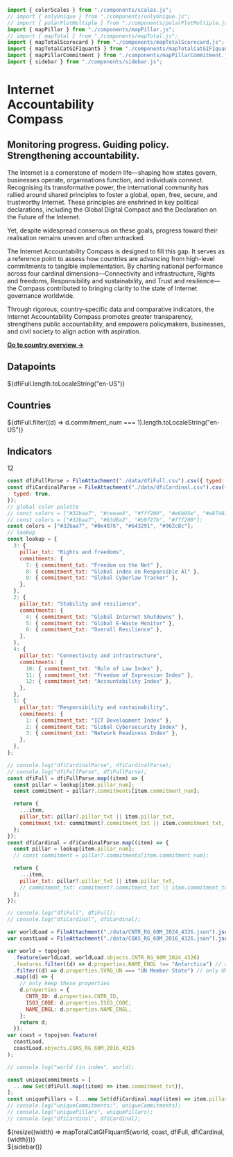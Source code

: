 <!-- import externals -->
<head>
<link rel="preconnect" href="https://fonts.googleapis.com">
<link rel="preconnect" href="https://fonts.gstatic.com" crossorigin>
<!-- <link href="https://fonts.googleapis.com/css2?family=Noto+Sans:ital,wght@0,100..900;1,100..900&family=Nunito+Sans:ital,opsz,wght@0,6..12,200..1000;1,6..12,200..1000&family=PT+Sans:ital,wght@0,400;0,700;1,400;1,700&display=swap" rel="stylesheet"> -->
<link rel="stylesheet" href="style.css">
<!-- sidebar -->
    <link
      rel="stylesheet"
      href="https://cdnjs.cloudflare.com/ajax/libs/font-awesome/6.4.0/css/all.min.css"
    />
    <link rel="stylesheet" href="sidebar.css" />
</head>

<!-- import components -->

```js
import { colorScales } from "./components/scales.js";
// import { onlyUnique } from "./components/onlyUnique.js";
// import { polarPlotMultiple } from "./components/polarPlotMultiple.js";
import { mapPillar } from "./components/mapPillar.js";
// import { mapTotal } from "./components/mapTotal.js";
import { mapTotalScorecard } from "./components/mapTotalScorecard.js";
import { mapTotalCatGIFIquant5 } from "./components/mapTotalCatGIFIquant5.js";
import { mapPillarCommitment } from "./components/mapPillarCommitment.js";
import { sidebar } from "./components/sidebar.js";
```

<!-- hero -->

<div class="hero">
  <h1>Internet <br>Accountability <br>Compass</h1>
  <h2 style="text-align: left !important;">Monitoring progress. Guiding policy. Strengthening accountability.</h2>
  <div id="hero-image"></div>
</div>

<div class="body-text">

The Internet is a cornerstone of modern life—shaping how states govern, businesses operate, organisations function, and individuals connect. Recognising its transformative power, the international community has rallied around shared principles to foster a global, open, free, secure, and trustworthy Internet. These principles are enshrined in key political declarations, including the Global Digital Compact and the Declaration on the Future of the Internet.

Yet, despite widespread consensus on these goals, progress toward their realisation remains uneven and often untracked.

The Internet Accountability Compass is designed to fill this gap. It serves as a reference point to assess how countries are advancing from high-level commitments to tangible implementation. By charting national performance across four cardinal dimensions—Connectivity and infrastructure, Rights and freedoms, Responsibility and sustainability, and Trust and resilience—the Compass contributed to bringing clarity to the state of Internet governance worldwide.

Through rigorous, country-specific data and comparative indicators, the Internet Accountability Compass promotes greater transparency, strengthens public accountability, and empowers policymakers, businesses, and civil society to align action with aspiration.

<p style="font-weight: 700;"><a href="./countries.html">Go to country overview →</a></p>

<div class="grid grid-cols-3">
  <div class="card key">
    <h2>Datapoints</h2>
    <span class="big">${dfiFull.length.toLocaleString("en-US")}</span>
  </div>
  <div class="card key">
    <h2>Countries</h2>
    <span class="big">${dfiFull.filter((d) => d.commitment_num === 1).length.toLocaleString("en-US")}</span>
  </div>
  <div class="card key">
    <h2>Indicators</h2>
    <span class="big">12</span>
  </div>
</div>

</div>

<!-- data -->

```js
const dfiFullParse = FileAttachment("./data/dfiFull.csv").csv({ typed: true });
const dfiCardinalParse = FileAttachment("./data/dfiCardinal.csv").csv({
  typed: true,
});
// global color palette
// const colors = ["#32baa7", "#ceeae4", "#fff200", "#e6b95e", "#e87461"];
// const colors = ["#32baa7", "#63d8a2", "#b9f27b", "#fff200"];
const colors = ["#32baa7", "#0e4876", "#643291", "#962c8c"];
// lookup
const lookup = {
  3: {
    pillar_txt: "Rights and freedoms",
    commitments: {
      7: { commitment_txt: "Freedom on the Net" },
      8: { commitment_txt: "Global index on Responsible Al" },
      9: { commitment_txt: "Global Cyberlaw Tracker" },
    },
  },
  2: {
    pillar_txt: "Stability and resilience",
    commitments: {
      4: { commitment_txt: "Global Internet Shutdowns" },
      5: { commitment_txt: "Global E-Waste Monitor" },
      6: { commitment_txt: "Overall Resilience" },
    },
  },
  4: {
    pillar_txt: "Connectivity and infrastructure",
    commitments: {
      10: { commitment_txt: "Rule of Law Index" },
      11: { commitment_txt: "Freedom of Expression Index" },
      12: { commitment_txt: "Accountability Index" },
    },
  },
  1: {
    pillar_txt: "Responsibility and sustainability",
    commitments: {
      1: { commitment_txt: "ICT Development Index" },
      2: { commitment_txt: "Global Cybersecurity Index" },
      3: { commitment_txt: "Network Readiness Index" },
    },
  },
};
```

```js
// console.log("dfiCardinalParse", dfiCardinalParse);
// console.log("dfiFullParse", dfiFullParse);
const dfiFull = dfiFullParse.map((item) => {
  const pillar = lookup[item.pillar_num];
  const commitment = pillar?.commitments[item.commitment_num];

  return {
    ...item,
    pillar_txt: pillar?.pillar_txt || item.pillar_txt,
    commitment_txt: commitment?.commitment_txt || item.commitment_txt,
  };
});
const dfiCardinal = dfiCardinalParse.map((item) => {
  const pillar = lookup[item.pillar_num];
  // const commitment = pillar?.commitments[item.commitment_num];

  return {
    ...item,
    pillar_txt: pillar?.pillar_txt || item.pillar_txt,
    // commitment_txt: commitment?.commitment_txt || item.commitment_txt,
  };
});
```

```js
// console.log("dfiFull", dfiFull);
// console.log("dfiCardinal", dfiCardinal);
```

<!-- world map and data -->

<!-- 0. data -->

```js
var worldLoad = FileAttachment("./data/CNTR_RG_60M_2024_4326.json").json();
var coastLoad = FileAttachment("./data/COAS_RG_60M_2016_4326.json").json();
```

```js
var world = topojson
  .feature(worldLoad, worldLoad.objects.CNTR_RG_60M_2024_4326)
  .features.filter((d) => d.properties.NAME_ENGL !== "Antarctica") // drop Antarctica directly
  .filter((d) => d.properties.SVRG_UN === "UN Member State") // only UN member states
  .map((d) => {
    // only keep these properties
    d.properties = {
      CNTR_ID: d.properties.CNTR_ID,
      ISO3_CODE: d.properties.ISO3_CODE,
      NAME_ENGL: d.properties.NAME_ENGL,
    };
    return d;
  });
var coast = topojson.feature(
  coastLoad,
  coastLoad.objects.COAS_RG_60M_2016_4326
);

// console.log("world (in index", world);
```

  <!-- 1. input data -->

```js
const uniqueCommitments = [
  ...new Set(dfiFull.map((item) => item.commitment_txt)),
];
const uniquePillars = [...new Set(dfiCardinal.map((item) => item.pillar_txt))];
// console.log("uniqueCommitments:", uniqueCommitments);
// console.log("uniquePillars", uniquePillars);
// console.log("dfiCardinal", dfiCardinal);
```

  <!-- 2. input  -->

<!-- # Total score -->
<div class="figure-w-full">
      ${resize((width) => mapTotalCatGIFIquant5(world, coast, dfiFull, dfiCardinal, {width}))}
</div>

<!-- sidebar -->

<div>
    ${sidebar()}
</div>
